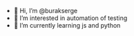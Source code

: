 - 👋 Hi, I’m @burakserge
- 👀 I’m interested in automation of testing
- 🌱 I’m currently learning js and python
